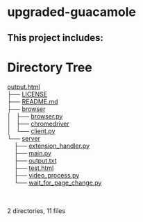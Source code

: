# upgraded-guacamole

## This project includes:
<h1>Directory Tree</h1><p>
<a href="output.html">output.html</a><br>
├── <a href="output.html/LICENSE">LICENSE</a><br>
├── <a href="output.html/README.md">README.md</a><br>
├── <a href="output.html/browser/">browser</a><br>
│   ├── <a href="output.html/browser/browser.py">browser.py</a><br>
│   ├── <a href="output.html/browser/chromedriver">chromedriver</a><br>
│   └── <a href="output.html/browser/client.py">client.py</a><br>
└── <a href="output.html/server/">server</a><br>
&nbsp;&nbsp;&nbsp; ├── <a href="output.html/server/extension_handler.py">extension_handler.py</a><br>
&nbsp;&nbsp;&nbsp; ├── <a href="output.html/server/main.py">main.py</a><br>
&nbsp;&nbsp;&nbsp; ├── <a href="output.html/server/output.txt">output.txt</a><br>
&nbsp;&nbsp;&nbsp; ├── <a href="output.html/server/test.html">test.html</a><br>
&nbsp;&nbsp;&nbsp; ├── <a href="output.html/server/video_process.py">video_process.py</a><br>
&nbsp;&nbsp;&nbsp; └── <a href="output.html/server/wait_for_page_change.py">wait_for_page_change.py</a><br>
<br><br>
</p>
<p>

2 directories, 11 files
<br><br>
</p>
